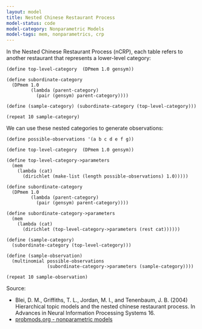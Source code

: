 ```yaml
---
layout: model
title: Nested Chinese Restaurant Process
model-status: code
model-category: Nonparametric Models
model-tags: mem, nonparametrics, crp
---
```


In the Nested Chinese Restaurant Process (nCRP), each table refers to another restaurant that represents a lower-level category:

    (define top-level-category  (DPmem 1.0 gensym))
    
    (define subordinate-category
      (DPmem 1.0
             (lambda (parent-category)
               (pair (gensym) parent-category))))
    
    (define (sample-category) (subordinate-category (top-level-category)))
    
    (repeat 10 sample-category)

We can use these nested categories to generate observations:

    (define possible-observations '(a b c d e f g))
    
    (define top-level-category  (DPmem 1.0 gensym))
    
    (define top-level-category->parameters
      (mem 
        (lambda (cat) 
          (dirichlet (make-list (length possible-observations) 1.0)))))
        
    (define subordinate-category
      (DPmem 1.0
             (lambda (parent-category)
               (pair (gensym) parent-category))))
    
    (define subordinate-category->parameters
      (mem  
        (lambda (cat) 
          (dirichlet (top-level-category->parameters (rest cat))))))
        
    (define (sample-category) 
      (subordinate-category (top-level-category)))
    
    (define (sample-observation) 
      (multinomial possible-observations 
                   (subordinate-category->parameters (sample-category))))
    
    (repeat 10 sample-observation)

Source:
- Blei, D. M., Griffiths, T. L., Jordan, M. I., and Tenenbaum, J. B. (2004) Hierarchical topic models and the nested chinese restaurant process. In Advances in Neural Information Processing Systems 16.
- [probmods.org - nonparametric models](https://probmods.org/non-parametric-models.html)

